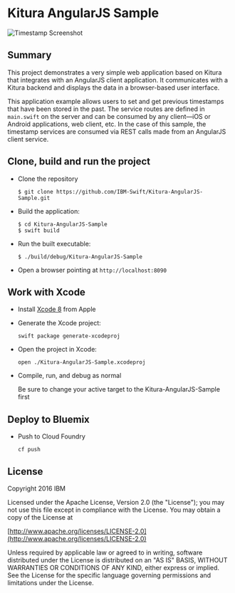 # Kitura AngularJS Sample

![Timestamp Screenshot](https://github.com/IBM-Swift/Kitura-AngularJS-Sample/raw/master/docs/timestamps.png)

## Summary

This project demonstrates a very simple web application based on Kitura that integrates with an AngularJS client application. It communicates with a Kitura backend and displays the data in a browser-based user interface.

This application example allows users to set and get previous timestamps that have been stored in the past. The service routes are defined in `main.swift` on the server and can be consumed by any client—iOS or Android applications, web client, etc. In the case of this sample, the timestamp services are consumed via REST calls made from an AngularJS client service.

## Clone, build and run the project



- Clone the repository

	```
	$ git clone https://github.com/IBM-Swift/Kitura-AngularJS-Sample.git
	```
	
- Build the application:

	```
	$ cd Kitura-AngularJS-Sample
	$ swift build
	```
	
- Run the built executable:

	```
	$ ./build/debug/Kitura-AngularJS-Sample
	```
	
- Open a browser pointing at `http://localhost:8090` </li>

## Work with Xcode

- Install [Xcode 8](https://developer.apple.com/download/) from Apple
- Generate the Xcode project:

	```
	swift package generate-xcodeproj
	```

- Open the project in Xcode:

	```
	open ./Kitura-AngularJS-Sample.xcodeproj
	```

- Compile, run, and debug as normal

	Be sure to change your active target to the Kitura-AngularJS-Sample first
	
## Deploy to Bluemix

- Push to Cloud Foundry

	```
	cf push
	```
	
## License

Copyright 2016 IBM

Licensed under the Apache License, Version 2.0 (the "License"); you may not use this file except in compliance with the License. You may obtain a copy of the License at

[http://www.apache.org/licenses/LICENSE-2.0](http://www.apache.org/licenses/LICENSE-2.0)

Unless required by applicable law or agreed to in writing, software distributed under the License is distributed on an "AS IS" BASIS, WITHOUT WARRANTIES OR CONDITIONS OF ANY KIND, either express or implied. See the License for the specific language governing permissions and limitations under the License.
